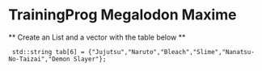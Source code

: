 # TrainingProg Megalodon Maxime

** Create an List and a vector with the table below **

` std::string tab[6] = {"Jujutsu","Naruto","Bleach","Slime","Nanatsu-No-Taizai","Demon Slayer"};`
